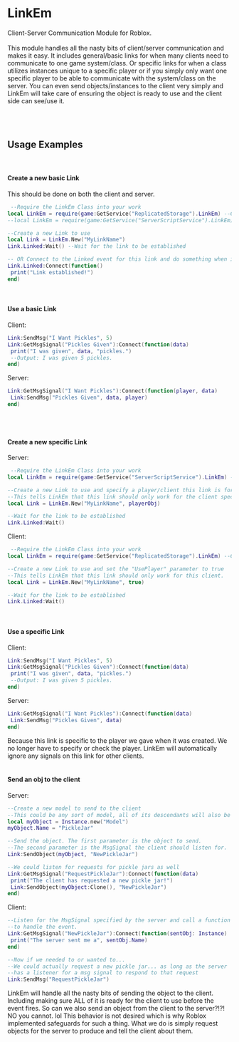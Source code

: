 # LinkEm
Client-Server Communication Module for Roblox.</br></br>
This module handles all the nasty bits of client/server communication and makes it easy.
It includes general/basic links for when many clients need to communicate to one game system/class.
Or specific links for when a class utilizes instances unique to a specific player or if you simply only
want one specific player to be able to communicate with the system/class on the server.
You can even send objects/instances to the client very simply and LinkEm will take care of ensuring
the object is ready to use and the client side can see/use it.

</br>
</br>


## Usage Examples
</br>

#### Create a new basic Link

This should be done on both the client and server.
```lua
 --Require the LinkEm Class into your work
local LinkEm = require(game:GetService("ReplicatedStorage").LinkEm) --Client Side
--local LinkEm = require(game:GetService("ServerScriptService").LinkEm) --Server Side

--Create a new Link to use
local Link = LinkEm.New("MyLinkName")
Link.Linked:Wait() --Wait for the link to be established

-- OR Connect to the Linked event for this link and do something when its established.
Link.Linked:Connect(function()
 print("Link established!")
end)

```
</br>

#### Use a basic Link

Client:
```lua
Link:SendMsg("I Want Pickles", 5)
Link:GetMsgSignal("Pickles Given"):Connect(function(data)
 print("I was given", data, "pickles.")
 --Output: I was given 5 pickles.
end)
```

Server:
```lua
Link:GetMsgSignal("I Want Pickles"):Connect(function(player, data)
 Link:SendMsg("Pickles Given", data, player)
end)
```
</br>
</br>


#### Create a new specific Link

Server:
```lua
 --Require the LinkEm Class into your work
local LinkEm = require(game:GetService("ServerScriptService").LinkEm) --Server Side

--Create a new Link to use and specify a player/client this link is for.
--This tells LinkEm that this link should only work for the client specified.
local Link = LinkEm.New("MyLinkName", playerObj)

--Wait for the link to be established
Link.Linked:Wait() 
```

Client:
```lua
 --Require the LinkEm Class into your work
local LinkEm = require(game:GetService("ReplicatedStorage").LinkEm) --Client Side

--Create a new Link to use and set the "UsePlayer" parameter to true
--This tells LinkEm that this link should only work for this client.
local Link = LinkEm.New("MyLinkName", true)

--Wait for the link to be established
Link.Linked:Wait() 
```
</br>

#### Use a specific Link

Client:
```lua
Link:SendMsg("I Want Pickles", 5)
Link:GetMsgSignal("Pickles Given"):Connect(function(data)
 print("I was given", data, "pickles.")
 --Output: I was given 5 pickles.
end)
```

Server:
```lua
Link:GetMsgSignal("I Want Pickles"):Connect(function(data)
 Link:SendMsg("Pickles Given", data)
end)
```
Because this link is specific to the player we gave when it was created.
We no longer have to specify or check the player. LinkEm will automatically
ignore any signals on this link for other clients.
</br>
</br>


#### Send an obj to the client

Server:
```lua
--Create a new model to send to the client
--This could be any sort of model, all of its descendants will also be sent.
local myObject = Instance.new("Model")
myObject.Name = "PickleJar"

--Send the object. The first parameter is the object to send.
--The second parameter is the MsgSignal the client should listen for.
Link:SendObject(myObject, "NewPickleJar")

--We could listen for requests for pickle jars as well
Link:GetMsgSignal("RequestPickleJar"):Connect(function(data)
 print("The client has requested a new pickle jar!")
 Link:SendObject(myObject:Clone(), "NewPickleJar")
end)
```

Client:
```lua
--Listen for the MsgSignal specified by the server and call a function
--to handle the event.
Link:GetMsgSignal("NewPickleJar"):Connect(function(sentObj: Instance)
 print("The server sent me a", sentObj.Name)
end)

--Now if we needed to or wanted to...
--We could actually request a new pickle jar... as long as the server
--has a listener for a msg signal to respond to that request
Link:SendMsg("RequestPickleJar")
```
LinkEm will handle all the nasty bits of sending the object to the client.
Including making sure ALL of it is ready for the client to use before the event fires.
So can we also send an object from the client to the server?!?! NO you cannot. lol
This behavior is not desired which is why Roblox implemented safeguards for such a thing.
What we do is simply request objects for the server to produce and tell the client about them.
